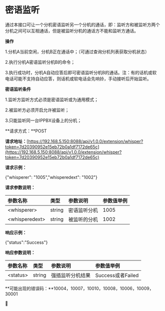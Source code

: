 # 密语监听

通过本接口可让一个分机密语监听另一个分机的通话，即：监听方和被监听方两个分机之间可以互相通话，但是被监听分机的通话方不能和监听方通话。

**操作**

1.分机A当前空闲，分机B正在通话中；（可通过查询分机列表获取分机状态）

2.执行分机A密语监听分机B的命令；

3.执行成功时，分机A自动应答后即可密语监听分机B的通话。注：有的话机或软电话可能不支持自动应答，则话机或软电话会先响铃，手动接听后开始监听。

**密语监听条件**

1.监听方监听方式必须是密语监听或为通用模式；

2.被监听方必须开启允许被监听；

3.只能监听同一台IPPBX设备上的分机；

**请求方式：**POST

**请求地址：**[https://192.168.5.150:8088/api/v1.0.0/extension/whisper?token=7d20390952e15eb72b0a1df7172de65c](https://192.168.5.150:8088/api/v1.0.0/extension/whisper?token=7d20390952e15eb72b0a1df7172de65c)

**请求示例：**

{"whisperer": "1005","whisperedext": "1002"}

**请求参数说明：**

| 参数名称 | 类型 | 参数说明 | 参数值举例 |
| :--- | :--- | :--- | :--- |
| &lt;whisperer&gt; | string | 密语监听分机 | 1005 |
| &lt;whisperedext&gt; | string | 被监听的分机 | 1002 |

**响应示例：**

{"status":"Success"}

**响应参数说明：**

| 参数名称 | 类型 | 参数说明 | 参数值举例 |
| :--- | :--- | :--- | :--- |
| &lt;status&gt; | string | 强插监听分机结果 | Success或者Failed |

**可能出现的错误码：**10004，10007，10010，10008，10006，10009，30001



